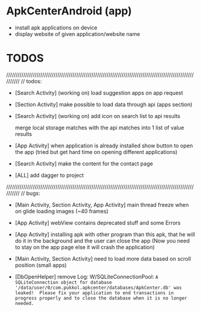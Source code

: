 # ApkCenterAndroid (app)
- install apk applications on device
- display website of given application/website name

# TODOS
//////////////////////////////////////////////////////////////////////////////////////////////////////////
// todos:
- [Search Activity]
    (working on) load suggestion apps on app request

- [Section Activity]
    make possible to load data through api (apps section)

- [Search Activity]
    (working on) add icon on search list to api results
    
    merge local storage matches with the api matches into 1 list of value results
        

- [App Activity]
    when application is already installed show button to open the app
    (tried but get hard time on opening different applications)

- [Search Activity]
    make the content for the contact page

- [ALL]
    add dagger to project

//////////////////////////////////////////////////////////////////////////////////////////////////////////
// bugs:

- [Main Activity, Section Activity, App Activity]
    main thread freeze when on glide loading images (~40 frames)

- [App Activity]
    webView contains deprecated stuff and some Errors

- [App Activity]
    installing apk with other program than this apk,
    that he will do it in the background and the user can close the app
    (Now you need to stay on the app page else it will crash the application)

- [Main Activity, Section Activity]
    need to load more data based on scroll position (small apps)

- [DbOpenHelper]
    remove Log: W/SQLiteConnectionPool:
        `A SQLiteConnection object for database '/data/user/0/com.pukkol.apkcenter/databases/ApkCenter.db' was leaked!  Please fix your application to end transactions in progress properly and to close the database when it is no longer needed.`

